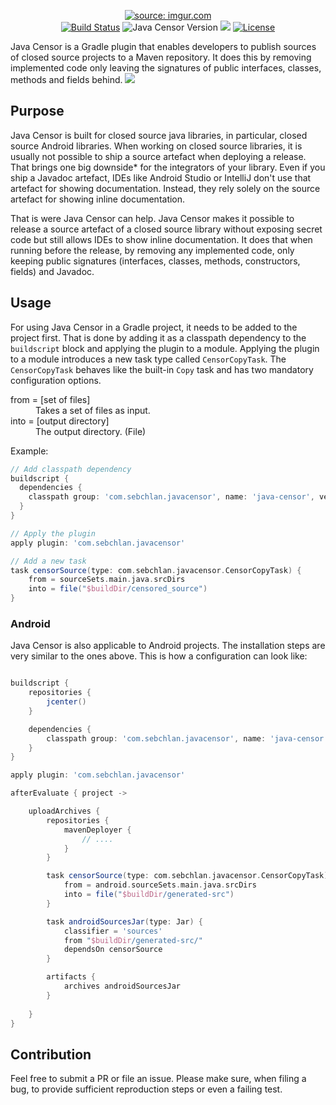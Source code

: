 
<p align="center">
<a href="https://github.com/schlan/java-censor"><img src="https://i.imgur.com/P4jbfWm.png" title="source: imgur.com" /></a>
<br/>
<a href="https://travis-ci.org/schlan/java-censor"><img src="https://travis-ci.org/schlan/java-censor.svg?branch=master" alt="Build Status" /></a>
<img src="https://img.shields.io/maven-central/v/com.sebchlan.java/java-censor.svg" alt="Java Censor Version" />
<a href="https://oss.sonatype.org/content/repositories/snapshots/com/sebchlan/javacensor/java-censor/"> <img src="https://img.shields.io/nexus/s/https/oss.sonatype.org/com.sebchlan.javacensor/java-censor.svg" /></a>
<a href="https://github.com/schlan/java-censor/blob/master/LICENSE.md"><img src="https://img.shields.io/badge/License-Apache%202.0-blue.svg" alt="License" /></a>
</p>

Java Censor is a Gradle plugin that enables developers to publish sources of closed source projects to a Maven repository. It does this by removing implemented code only leaving the signatures of public interfaces, classes, methods and fields behind. 
<img src="https://i.imgur.com/XO8EQ1a.png" />


## Purpose

Java Censor is built for closed source java libraries, in particular, closed source Android libraries. When working on closed source libraries, it is usually not possible to ship a source artefact when deploying a release. 
That brings one big downside* for the integrators of your library. Even if you ship a Javadoc artefact, IDEs like Android Studio or IntelliJ don't use that artefact for showing documentation. Instead, they rely solely on the source artefact for showing inline documentation.  

That is were Java Censor can help. Java Censor makes it possible to release a source artefact of a closed source library without exposing secret code but still allows IDEs to show inline documentation. It does that when running before the release, by removing any implemented code, only keeping public signatures (interfaces, classes, methods, constructors, fields) and Javadoc. 

## Usage

For using Java Censor in a Gradle project, it needs to be added to the project first. That is done by adding it as a classpath dependency to the `buildscript` block and applying the plugin to a module. 
Applying the plugin to a module introduces a new task type called `CensorCopyTask`.  The `CensorCopyTask` behaves like the built-in `Copy` task and has two mandatory configuration options.

<dl>
  <dt>from = [set of files]</dt>
  <dd>Takes a set of files as input.</dd>

  <dt>into = [output directory]</dt>
  <dd>The output directory. (File)</dd>
</dl>

Example:

```gradle
// Add classpath dependency
buildscript {
  dependencies {
    classpath group: 'com.sebchlan.javacensor', name: 'java-censor', version: '1.0.0'
  }
}

// Apply the plugin
apply plugin: 'com.sebchlan.javacensor'

// Add a new task
task censorSource(type: com.sebchlan.javacensor.CensorCopyTask) {
    from = sourceSets.main.java.srcDirs
    into = file("$buildDir/censored_source")
}
```

### Android

Java Censor is also applicable to Android projects. The installation steps are very similar to the ones above. 
This is how a configuration can look like:

```gradle

buildscript {
    repositories {
        jcenter()
    }

    dependencies {
        classpath group: 'com.sebchlan.javacensor', name: 'java-censor', version: '1.0.0'
    }
}

apply plugin: 'com.sebchlan.javacensor'

afterEvaluate { project ->

    uploadArchives {
        repositories {
            mavenDeployer {
                // ....
            }
        }

        task censorSource(type: com.sebchlan.javacensor.CensorCopyTask) {
            from = android.sourceSets.main.java.srcDirs
            into = file("$buildDir/generated-src")
        }

        task androidSourcesJar(type: Jar) {
            classifier = 'sources'
            from "$buildDir/generated-src/"
            dependsOn censorSource
        }

        artifacts {
            archives androidSourcesJar
        }
        
    }
}
```

## Contribution 

Feel free to submit a PR or file an issue. Please make sure, when filing a bug, to provide sufficient reproduction steps or even a failing test.
